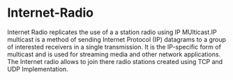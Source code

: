 # Internet-Radio
Internet Radio replicates the use of a a station radio using IP MUlticast.IP multicast is a method of sending Internet Protocol (IP) datagrams to a group of interested receivers in a single transmission. It is the IP-specific form of multicast and is used for streaming media and other network applications. The Internet radio allows to join there radio stations created using TCP and UDP Implementation.  
